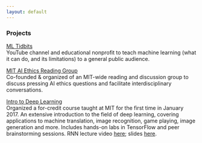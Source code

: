 ```yaml
---
layout: default
---
```


### Projects

<span class='paper-title'>[ML Tidbits](https://youtube.com/c/mltidbits)</span>\
YouTube channel and educational nonprofit to teach machine learning (what it can do, and its limitations) to a general public audience.

<span class='paper-title'>[MIT AI Ethics Reading Group](https://mitaiethics.github.io/)</span>\
Co-founded & organized of an MIT-wide reading and discussion group to discuss pressing AI ethics questions and facilitate interdisciplinary conversations.

<span class='paper-title'>[Intro to Deep Learning](http://introtodeeplearning.com/2017)</span>\
Organized a for-credit course taught at MIT for the first time in January 2017. An extensive introduction to the field of deep learning, covering applications to machine translation, image recognition, game playing, image generation and more. Includes hands-on labs in TensorFlow and peer brainstorming sessions. RNN lecture video [here](https://www.youtube.com/watch?v=CznICCPa63Q); slides [here](http://introtodeeplearning.com/2018/materials/2018_6S191_Lecture2.pdf).

